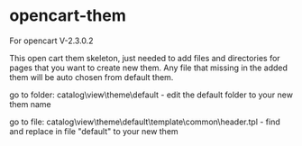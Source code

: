 # opencart-them
For opencart V-2.3.0.2

This open cart them skeleton, just needed to add files and directories for pages that you want to create new them. Any file that missing in the added them will be auto chosen from default them. 

go to folder:
catalog\view\theme\default - edit the default folder to your new them name

go to file:
catalog\view\theme\default\template\common\header.tpl - find and replace in file "default" to your new them
